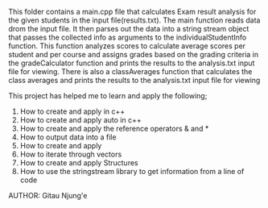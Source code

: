 This folder contains a main.cpp file that calculates Exam result analysis for the given students in the input file(results.txt).
The main function reads data drom the input file. It then parses out the data into a string stream object that passes the collected info as arguments to the individualStudentInfo function. 
This function analyzes scores to calculate average scores per student and per course and assigns grades based on the grading criteria in the gradeCalculator function and prints the results to the analysis.txt input file for viewing.
There is also a classAverages function that calculates the class averages and prints the results to the analysis.txt input file for viewing


This project has helped me to learn and apply the following; 
1. How to create and apply <map> in c++
2. How to create and apply auto in c++
3. How to create and apply the reference operators & and *
4. How to output data into a file
5. How to create and apply <vector>
6. How to iterate through vectors
7. How to create and apply Structures
8. How to use the stringstream library to get information from a line of code

AUTHOR: Gitau Njung'e





